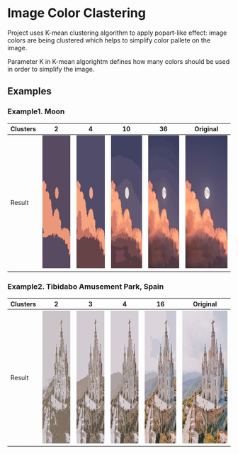 # Image Color Clastering

Project uses K-mean clustering algorithm to apply popart-like effect: image colors are being clustered which helps to simplify color pallete on the image.

Parameter K in K-mean algorightm defines how many colors should be used in order to simplify the image.

## Examples

### Example1. Moon

| Clusters | 2 | 4 | 10 | 36 | Original |
|----------|---|---|----|----|----------|
| Result   |  <img src="https://raw.githubusercontent.com/roma-glushko/image-color-clustering/master/docs/image2/image2.2.jpg" height="300px" width="200px" /> |  <img src="https://raw.githubusercontent.com/roma-glushko/image-color-clustering/master/docs/image2/image2.4.jpg" height="300px" width="200px" /> |  <img src="https://raw.githubusercontent.com/roma-glushko/image-color-clustering/master/docs/image2/image2.10.jpg" height="300px" width="200px" /> |  <img src="https://raw.githubusercontent.com/roma-glushko/image-color-clustering/master/docs/image2/image2.36.jpg" height="300px" width="200px" /> | <img src="https://raw.githubusercontent.com/roma-glushko/image-color-clustering/master/docs/image2/image2.original.jpg" height="300px" width="200px" /> |

### Example2. Tibidabo Amusement Park, Spain

| Clusters | 2 | 3 | 4 | 16 | Original |
|----------|---|---|---|----|----------|
| Result   | <img src="https://raw.githubusercontent.com/roma-glushko/image-color-clustering/master/docs/image6/image6.2.jpg" height="300px" width="400px" /> | <img src="https://raw.githubusercontent.com/roma-glushko/image-color-clustering/master/docs/image6/image6.3.jpg" height="300px" width="400px" /> | <img src="https://raw.githubusercontent.com/roma-glushko/image-color-clustering/master/docs/image6/image6.4.jpg" height="300px" width="400px" /> | <img src="https://raw.githubusercontent.com/roma-glushko/image-color-clustering/master/docs/image6/image6.16.jpg" height="300px" width="400px" /> | <img src="https://raw.githubusercontent.com/roma-glushko/image-color-clustering/master/docs/image6/image6.original.jpg" height="300px" width="400px" /> |

